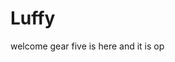 # Luffy
welcome
gear five is here and it is op 
 
 
     
  
          
                              
                                      
                                                 
                                                                    
                                           
                                       
                        
            
     
 
